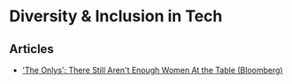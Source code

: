 # Diversity & Inclusion in Tech

## Articles

- ['The Onlys': There Still Aren't Enough Women At the Table (Bloomberg)](https://www.bloomberg.com/news/articles/2018-10-23/lean-in-survey-shows-challenges-of-being-the-only-woman-at-work)
